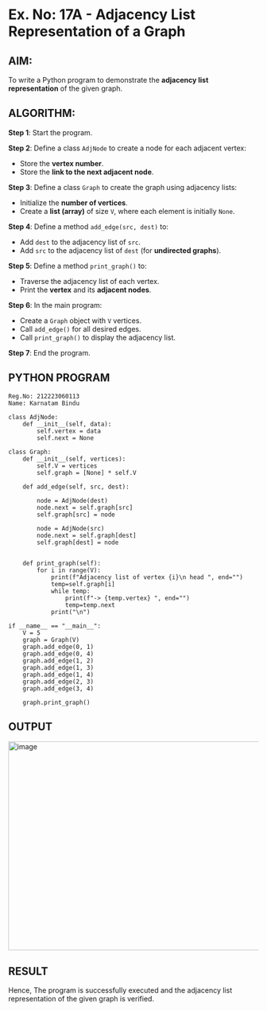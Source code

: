 # Ex. No: 17A - Adjacency List Representation of a Graph

## AIM:
To write a Python program to demonstrate the **adjacency list representation** of the given graph.

## ALGORITHM:

**Step 1**: Start the program.

**Step 2**: Define a class `AdjNode` to create a node for each adjacent vertex:
- Store the **vertex number**.
- Store the **link to the next adjacent node**.

**Step 3**: Define a class `Graph` to create the graph using adjacency lists:
- Initialize the **number of vertices**.
- Create a **list (array)** of size `V`, where each element is initially `None`.

**Step 4**: Define a method `add_edge(src, dest)` to:
- Add `dest` to the adjacency list of `src`.
- Add `src` to the adjacency list of `dest` (for **undirected graphs**).

**Step 5**: Define a method `print_graph()` to:
- Traverse the adjacency list of each vertex.
- Print the **vertex** and its **adjacent nodes**.

**Step 6**: In the main program:
- Create a `Graph` object with `V` vertices.
- Call `add_edge()` for all desired edges.
- Call `print_graph()` to display the adjacency list.

**Step 7**: End the program.

## PYTHON PROGRAM

```
Reg.No: 212223060113
Name: Karnatam Bindu

class AdjNode:
	def __init__(self, data):
		self.vertex = data
		self.next = None

class Graph:
	def __init__(self, vertices):
		self.V = vertices
		self.graph = [None] * self.V

	def add_edge(self, src, dest):

		node = AdjNode(dest)
		node.next = self.graph[src]
		self.graph[src] = node

		node = AdjNode(src)
		node.next = self.graph[dest]
		self.graph[dest] = node

	
	def print_graph(self):
	    for i in range(V):
	        print(f"Adjacency list of vertex {i}\n head ", end="")
	        temp=self.graph[i]
	        while temp:
	            print(f"-> {temp.vertex} ", end="")
	            temp=temp.next
	        print("\n")

if __name__ == "__main__":
	V = 5
	graph = Graph(V)
	graph.add_edge(0, 1)
	graph.add_edge(0, 4)
	graph.add_edge(1, 2)
	graph.add_edge(1, 3)
	graph.add_edge(1, 4)
	graph.add_edge(2, 3)
	graph.add_edge(3, 4)

	graph.print_graph()

```

## OUTPUT
<img width="717" height="420" alt="image" src="https://github.com/user-attachments/assets/04333f2a-a9a6-4802-ad74-ea7de8c32674" />


## RESULT
Hence, The program is successfully executed and the adjacency list representation of the given graph is verified.
